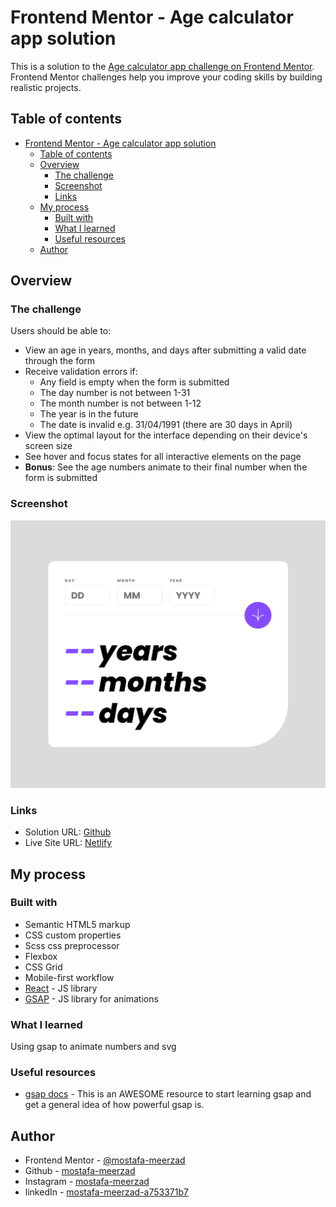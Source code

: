 # Frontend Mentor - Age calculator app solution

This is a solution to the [Age calculator app challenge on Frontend Mentor](https://www.frontendmentor.io/challenges/age-calculator-app-dF9DFFpj-Q). Frontend Mentor challenges help you improve your coding skills by building realistic projects.

## Table of contents

- [Frontend Mentor - Age calculator app solution](#frontend-mentor---age-calculator-app-solution)
  - [Table of contents](#table-of-contents)
  - [Overview](#overview)
    - [The challenge](#the-challenge)
    - [Screenshot](#screenshot)
    - [Links](#links)
  - [My process](#my-process)
    - [Built with](#built-with)
    - [What I learned](#what-i-learned)
    - [Useful resources](#useful-resources)
  - [Author](#author)

## Overview

### The challenge

Users should be able to:

- View an age in years, months, and days after submitting a valid date through the form
- Receive validation errors if:
  - Any field is empty when the form is submitted
  - The day number is not between 1-31
  - The month number is not between 1-12
  - The year is in the future
  - The date is invalid e.g. 31/04/1991 (there are 30 days in April)
- View the optimal layout for the interface depending on their device's screen size
- See hover and focus states for all interactive elements on the page
- **Bonus**: See the age numbers animate to their final number when the form is submitted

### Screenshot

![age calculator app screenshot](./screenshot.png)

### Links

- Solution URL: [Github](https://github.com/mostafa-meerzad/age-calculator)
- Live Site URL: [Netlify](https://654cd4a7ca6cbf3dfc9954ee--friendly-narwhal-772d56.netlify.app/)

## My process

### Built with

- Semantic HTML5 markup
- CSS custom properties
- Scss css preprocessor
- Flexbox
- CSS Grid
- Mobile-first workflow
- [React](https://reactjs.org/) - JS library
- [GSAP](https://greensock.com/) - JS library for animations

### What I learned

Using gsap to animate numbers and svg

### Useful resources

- [gsap docs](https://greensock.com/get-started/) - This is an AWESOME resource to start learning gsap and get a general idea of how powerful gsap is.

## Author

- Frontend Mentor - [@mostafa-meerzad](https://www.frontendmentor.io/profile/mostafa-meerzad)
- Github - [mostafa-meerzad](https://github.com/mostafa-meerzad)
- Instagram - [mostafa-meerzad](https://www.instagram.com/mostafameerzad/)
- linkedIn - [mostafa-meerzad-a753371b7](https://www.linkedin.com/in/mostafa-meerzad-a753371b7)
